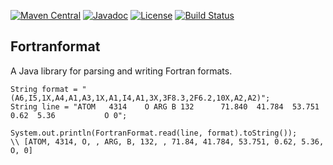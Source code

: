 [![Maven Central](https://img.shields.io/maven-central/v/name.mjw/fortranformat.svg?label=Maven%20Central)](https://search.maven.org/search?q=g:%22name.mjw.fortranformat%22)
[![Javadoc](https://javadoc.io/badge/name.mjw/fortranformat.svg)](https://javadoc.io/doc/name.mjw/fortranformat)
[![License](https://img.shields.io/badge/License-BSD_3--Clause-blue.svg)](https://opensource.org/licenses/BSD-3-Clause)
[![Build Status](https://github.com/mjw99/fortranformat/workflows/Java%20CI%20with%20Maven/badge.svg)](https://github.com/mjw99/fortranformat/actions)


## Fortranformat
A Java library for parsing and writing Fortran formats.


```
String format = "(A6,I5,1X,A4,A1,A3,1X,A1,I4,A1,3X,3F8.3,2F6.2,10X,A2,A2)";
String line = "ATOM   4314    O ARG B 132      71.840  41.784  53.751  0.62  5.36           O 0";

System.out.println(FortranFormat.read(line, format).toString());
\\ [ATOM, 4314, O, , ARG, B, 132, , 71.84, 41.784, 53.751, 0.62, 5.36, O, 0]
```

